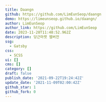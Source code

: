 ```yaml
---
title: Daangn
github: https://github.com/LimEunSeop/daangn
demo: https://limeunseop.github.io/daangn/
author: LimEunSeop
author_link: https://github.com/LimEunSeop
date: 2023-11-28T11:48:52.962Z
description: 당근마켓 웹버전
ssg:
  - Gatsby
css:
  - SCSS
ui: []
cms: []
category: []
draft: false
publish_date: '2021-09-22T19:24:42Z'
update_date: '2021-11-09T02:00:42Z'
github_star: 1
github_fork: 0
---
```

